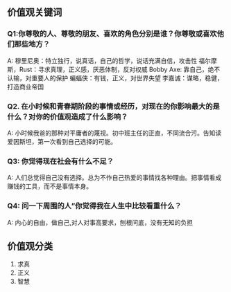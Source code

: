 ## 价值观关键词
### Q1:你尊敬的人、尊敬的朋友、喜欢的角色分别是谁？你尊敬或喜欢他们那些地方？
A: 穆里尼奥：特立独行，说真话，自己的哲学，说话充满自信，攻击性
福尔摩斯，Rust：寻求真理，正义感，厌恶体制，反对权威 
Bobby Axe: 靠自己，绝不认输，对重要人的保护
蝙蝠侠：有钱，正义，对世界失望
李嘉诚：谋略，稳健，打造商业帝国

### Q2. 在小时候和青春期阶段的事情或经历，对现在的你影响最大的是什么？对你的价值观造成了什么影响？
A: 小时候我爸的那种对平庸者的蔑视。初中班主任的正直，不同流合污。告知读爱因斯坦，第一次看到自己选择的可能。

### Q3: 你觉得现在社会有什么不足？
A: 人们总觉得自己没有选择。总为不作自己热爱的事情找各种理由。把事情看成赚钱的工具，而不是事情本身。

### Q4: 问一下周围的人”你觉得我在人生中比较看重什么？
A: 内心的自由，做自己,对人对事高要求，刨根问底，没有无知的负担


## 价值观分类
1. 求真
2. 正义
3. 智慧